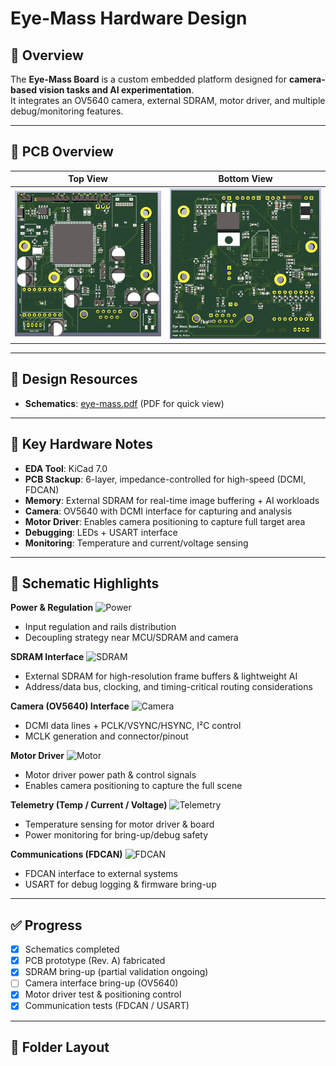 # Eye-Mass Hardware Design

## 🔎 Overview
The **Eye-Mass Board** is a custom embedded platform designed for **camera-based vision tasks and AI experimentation**.  
It integrates an OV5640 camera, external SDRAM, motor driver, and multiple debug/monitoring features.

---

## 📸 PCB Overview
| Top View | Bottom View |
|----------|-------------|
| ![Top](docs/images/eye-mass-F.png) | ![Bottom](docs/images/eye-mass-B.png) |

---

## 📑 Design Resources

- **Schematics**: [eye-mass.pdf](eye-mass.pdf) (PDF for quick view)
    
---

## 🔧 Key Hardware Notes
- **EDA Tool**: KiCad 7.0  
- **PCB Stackup**: 6-layer, impedance-controlled for high-speed (DCMI, FDCAN)  
- **Memory**: External SDRAM for real-time image buffering + AI workloads  
- **Camera**: OV5640 with DCMI interface for capturing and analysis  
- **Motor Driver**: Enables camera positioning to capture full target area  
- **Debugging**: LEDs + USART interface  
- **Monitoring**: Temperature and current/voltage sensing  

---

## 🧩 Schematic Highlights

**Power & Regulation**
![Power](docs/images/POWER.png)
- Input regulation and rails distribution
- Decoupling strategy near MCU/SDRAM and camera

**SDRAM Interface**
![SDRAM](docs/images/SDRAM.png)
- External SDRAM for high-resolution frame buffers & lightweight AI
- Address/data bus, clocking, and timing-critical routing considerations

**Camera (OV5640) Interface**
![Camera](docs/images/CAM.png)
- DCMI data lines + PCLK/VSYNC/HSYNC, I²C control
- MCLK generation and connector/pinout

**Motor Driver**
![Motor](docs/images/Motor.png)
- Motor driver power path & control signals
- Enables camera positioning to capture the full scene

**Telemetry (Temp / Current / Voltage)**
![Telemetry](docs/images/TEMP.png)
- Temperature sensing for motor driver & board
- Power monitoring for bring-up/debug safety

**Communications (FDCAN)**
![FDCAN](docs/images/FDCAN.png)
- FDCAN interface to external systems
- USART for debug logging & firmware bring-up

---

## ✅ Progress
- [x] Schematics completed  
- [x] PCB prototype (Rev. A) fabricated  
- [x] SDRAM bring-up (partial validation ongoing)  
- [ ] Camera interface bring-up (OV5640)  
- [x] Motor driver test & positioning control  
- [x] Communication tests (FDCAN / USART)  

---

## 📂 Folder Layout
